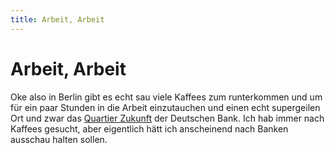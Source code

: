 ```yaml
---
title: Arbeit, Arbeit
---
```


# Arbeit, Arbeit

Oke also in Berlin gibt es echt sau viele Kaffees zum runterkommen und um für ein paar Stunden in die Arbeit einzutauchen und einen echt supergeilen Ort und zwar das <a href="https://goo.gl/maps/44B6BHv1X43iTpZy6" target="_blank">Quartier Zukunft</a> der Deutschen Bank. Ich hab immer nach Kaffees gesucht, aber eigentlich hätt ich anscheinend nach Banken ausschau halten sollen.

<CardContainer>
    <CardColumn>
        <LocationCard 
            title="Deutsche Bank Quartier Zukunft" 
            subtitle="Friedrichstraße 181, 10117 Berlin, Germany" 
            link="https://goo.gl/maps/44B6BHv1X43iTpZy6"
            tag="Latte ca. 3 €"
            description="Uuuuultra viel Platz, WLAN, Steckdosen und alle möglichen Sitzmöglichkeiten. Also hier kann man wirklich den gesamten Tag verbringen." />
    </CardColumn>
    <CardColumn>
        <LocationCard 
            title="Reeham Coffee" 
            subtitle="Schlüterstraße 12, 10625 Berlin, Germany" 
            link="https://g.page/reehamcoffee?share"
            tag="Latte ca. 3 €"
            description="Hinten in der Ecke gibt es zwei riesige Sessel in denen man total abtauchen und lostippen kann. Dazu gibt es hier auch echt geiles Essen." />
    </CardColumn>
    <CardColumn>
        <LocationCard 
            title="EINSTEIN KAFFEE Savignyplatz" 
            subtitle="Stadtbahnbogen 596, 10623 Berlin, Germany" 
            link="https://goo.gl/maps/vZ5ZXNNmYiRVpsRd6"
            tag="Latte ca. 3 €"
            description="Von diesen EINSTEIN KAFFEEs gibts anscheinend ein paar in Berlin, aber jedes mal wars richtig angenehm. Hier muss man auf alle Fälle aufpassen, wo man sich hinsetzt, da es leider nicht so viele Steckdosen gibt." />
    </CardColumn>
    <CardColumn>
        <LocationCard 
            title="cuccuma" 
            subtitle="Zossener Str. 34, 10961 Berlin, Germany" 
            link="https://goo.gl/maps/nxLAw52ghNjCTkGJ6"
            tag="Latte ca. 2.9 €"
            description="Hier gibts zwar leider keine ganz so chilligen Ecken um sich dort voll gehen zu lassen, aber trotzdem ein echt nettes Kaffee." />
    </CardColumn>
</CardContainer>
